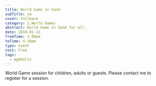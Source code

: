 ```yaml
---
title: World Game in Sand
subTitle: na
cover: fallback
category: 1.World Games
abstract: World Game in Sand for all.
date: 2018-01-12
fromTime: 3.00pm
toTime: 4.30pm
type: event
cost: Free
tags:
  - wgAdults
---
```


World Game session for children, adults or guests. Please contact me to register for a session.

